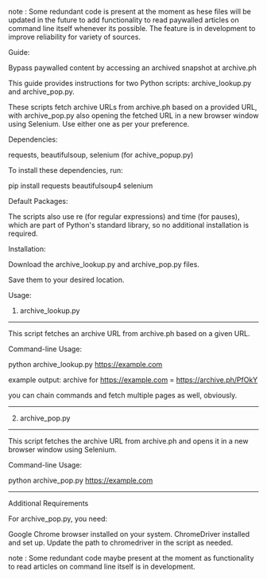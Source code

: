 note : Some redundant code is present at the moment as hese files will be updated in the future to add functionality to read paywalled articles on command line itself whenever its possible. The feature is in development to improve reliability for variety of sources.


Guide:

Bypass paywalled content by accessing an archived snapshot at archive.ph


This guide provides instructions for two Python scripts: archive_lookup.py and archive_pop.py. 

These scripts fetch archive URLs from archive.ph based on a provided URL, with archive_pop.py also opening the fetched URL in a new browser window using Selenium. Use either one as per your preference.

Dependencies:

requests, beautifulsoup, selenium (for achive_popup.py)

To install these dependencies, run:

pip install requests beautifulsoup4 selenium

Default Packages:

The scripts also use re (for regular expressions) and time (for pauses), which are part of Python's standard library, so no additional installation is required.

Installation:

Download the archive_lookup.py and archive_pop.py files.

Save them to your desired location.

Usage:

1. archive_lookup.py
-------------------------

This script fetches an archive URL from archive.ph based on a given URL.

Command-line Usage:

python archive_lookup.py https://example.com

example output: archive for https://example.com = https://archive.ph/PfOkY

you can chain commands and fetch multiple pages as well, obviously.

---------------------------

2. archive_pop.py
---------------------------

This script fetches the archive URL from archive.ph and opens it in a new browser window using Selenium.

Command-line Usage:

python archive_pop.py https://example.com

----------------------------

Additional Requirements

For archive_pop.py, you need:

Google Chrome browser installed on your system.
ChromeDriver installed and set up. Update the path to chromedriver in the script as needed.


note : Some redundant code maybe present at the moment as functionality to read articles on command line itself 
is in development.
